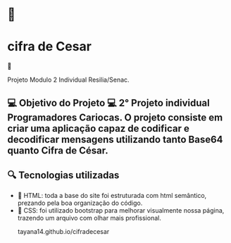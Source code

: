 # 🌸 <h1>cifra de Cesar </h1>🌸

Projeto Modulo 2 Individual Resilia/Senac.

<h2>💻 Objetivo do Projeto 💻</2>
2° Projeto individual Programadores Cariocas. O projeto consiste em criar uma aplicação capaz de codificar e decodificar mensagens utilizando tanto Base64 quanto Cifra de César.

<h2>🔍 Tecnologias utilizadas</h2>
<ul>
<li>🔹 HTML: toda a base do site foi estruturada com html semântico, prezando pela boa organização do código.</li>
<li>🔹 CSS: foi utilizado bootstrap para melhorar visualmente nossa página, trazendo um arquivo com olhar mais profissional.</li>
</ul>
<ul>

tayana14.github.io/cifradecesar
